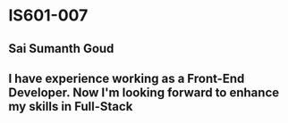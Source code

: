 # IS601-007
## Sai Sumanth Goud
## I have experience working as a Front-End Developer. Now I'm looking forward to enhance my skills in Full-Stack